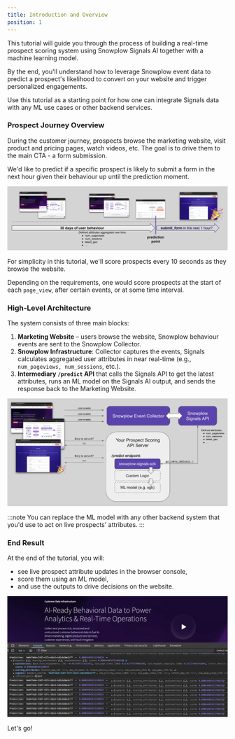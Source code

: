 ```yaml
---
title: Introduction and Overview
position: 1
---
```


This tutorial will guide you through the process of building a real-time prospect scoring system using Snowplow Signals AI together with a machine learning model.

By the end, you'll understand how to leverage Snowplow event data to predict a prospect's likelihood to convert on your website and trigger personalized engagements.

Use this tutorial as a starting point for how one can integrate Signals data with any ML use cases or other backend services.

### Prospect Journey Overview

During the customer journey, prospects browse the marketing website, visit product and pricing pages, watch videos, etc.
The goal is to drive them to the main CTA - a form submission.

We'd like to predict if a specific prospect is likely to submit a form in the next hour given their behaviour up until the prediction moment.

![](./screenshots/prediction-structure.png)

For simplicity in this tutorial, we'll score prospects every 10 seconds as they browse the website.

Depending on the requirements, one would score prospects at the start of each `page_view`, after certain events, or at some time interval.

### High-Level Architecture

The system consists of three main blocks:

1. **Marketing Website** – users browse the website, Snowplow behaviour events are sent to the Snowplow Collector.
2. **Snowplow Infrastructure**: Collector captures the events, Signals calculates aggregated user attributes in near real-time (e.g., `num_pageviews, num_sessions`, etc.).
3. **Intermediary `/predict` API** that calls the Signals API to get the latest attributes, runs an ML model on the Signals AI output, and sends the response back to the Marketing Website.

![](./screenshots/solution_overview.png)

:::note
You can replace the ML model with any other backend system that you'd use to act on live prospects' attributes.
:::

### End Result

At the end of the tutorial, you will:

* see live prospect attribute updates in the browser console,
* score them using an ML model,
* and use the outputs to drive decisions on the website.

![](./screenshots/console_output.png)

Let's go!
